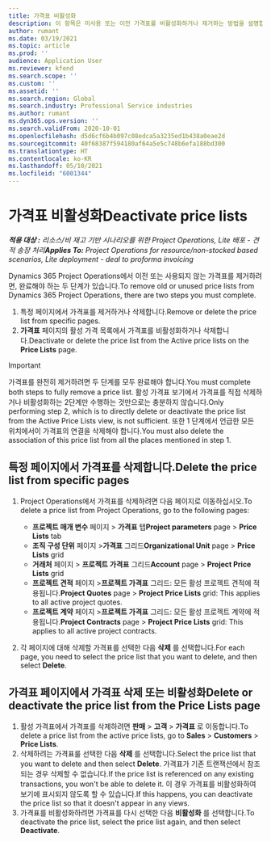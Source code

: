 ```yaml
---
title: 가격표 비활성화
description: 이 항목은 미사용 또는 이전 가격표를 비활성화하거나 제거하는 방법을 설명합니다.
author: rumant
ms.date: 03/19/2021
ms.topic: article
ms.prod: ''
audience: Application User
ms.reviewer: kfend
ms.search.scope: ''
ms.custom: ''
ms.assetid: ''
ms.search.region: Global
ms.search.industry: Professional Service industries
ms.author: rumant
ms.dyn365.ops.version: ''
ms.search.validFrom: 2020-10-01
ms.openlocfilehash: d5d6cf6b4b097c08edca5a3235ed1b438a0eae2d
ms.sourcegitcommit: 40f68387f594180af64a5e5c748b6efa188bd300
ms.translationtype: HT
ms.contentlocale: ko-KR
ms.lasthandoff: 05/10/2021
ms.locfileid: "6001344"
---
```

# <a name="deactivate-price-lists"></a><span data-ttu-id="45729-103">가격표 비활성화</span><span class="sxs-lookup"><span data-stu-id="45729-103">Deactivate price lists</span></span> 

<span data-ttu-id="45729-104">_**적용 대상 :** 리소스/비 재고 기반 시나리오를 위한 Project Operations, Lite 배포 - 견적 송장 처리_</span><span class="sxs-lookup"><span data-stu-id="45729-104">_**Applies To:** Project Operations for resource/non-stocked based scenarios, Lite deployment - deal to proforma invoicing_</span></span>

<span data-ttu-id="45729-105">Dynamics 365 Project Operations에서 이전 또는 사용되지 않는 가격표를 제거하려면, 완료해야 하는 두 단계가 있습니다.</span><span class="sxs-lookup"><span data-stu-id="45729-105">To remove old or unused price lists from Dynamics 365 Project Operations, there are two steps you must complete.</span></span> 

1. <span data-ttu-id="45729-106">특정 페이지에서 가격표를 제거하거나 삭제합니다.</span><span class="sxs-lookup"><span data-stu-id="45729-106">Remove or delete the price list from specific pages.</span></span>
2. <span data-ttu-id="45729-107">**가격표** 페이지의 활성 가격 목록에서 가격표를 비활성화하거나 삭제합니다.</span><span class="sxs-lookup"><span data-stu-id="45729-107">Deactivate or delete the price list from the Active price lists on the **Price Lists** page.</span></span>

>[!IMPORTANT]
> <span data-ttu-id="45729-108">가격표를 완전히 제거하려면 두 단계를 모두 완료해야 합니다.</span><span class="sxs-lookup"><span data-stu-id="45729-108">You must complete both steps to fully remove a price list.</span></span> <span data-ttu-id="45729-109">활성 가격표 보기에서 가격표를 직접 삭제하거나 비활성화하는 2단계만 수행하는 것만으로는 충분하지 않습니다.</span><span class="sxs-lookup"><span data-stu-id="45729-109">Only performing step 2, which is to directly delete or deactivate the price list from the Active Price Lists view, is not sufficient.</span></span> <span data-ttu-id="45729-110">또한 1 단계에서 언급한 모든 위치에서이 가격표의 연결을 삭제해야 합니다.</span><span class="sxs-lookup"><span data-stu-id="45729-110">You must also delete the association of this price list from all the places mentioned in step 1.</span></span>

## <a name="delete-the-price-list-from-specific-pages"></a><span data-ttu-id="45729-111">특정 페이지에서 가격표를 삭제합니다.</span><span class="sxs-lookup"><span data-stu-id="45729-111">Delete the price list from specific pages</span></span>
1. <span data-ttu-id="45729-112">Project Operations에서 가격표를 삭제하려면 다음 페이지로 이동하십시오.</span><span class="sxs-lookup"><span data-stu-id="45729-112">To delete a price list from Project Operations, go to the following pages:</span></span>  

      - <span data-ttu-id="45729-113">**프로젝트 매개 변수** 페이지 > **가격표** 탭</span><span class="sxs-lookup"><span data-stu-id="45729-113">**Project parameters** page > **Price Lists** tab</span></span>
      - <span data-ttu-id="45729-114">**조직 구성 단위** 페이지 >**가격표** 그리드</span><span class="sxs-lookup"><span data-stu-id="45729-114">**Organizational Unit** page > **Price Lists** grid</span></span>
      - <span data-ttu-id="45729-115">**거래처** 페이지 > **프로젝트 가격표** 그리드</span><span class="sxs-lookup"><span data-stu-id="45729-115">**Account** page > **Project Price Lists** grid</span></span>
      - <span data-ttu-id="45729-116">**프로젝트 견적** 페이지 >**프로젝트 가격표** 그리드: 모든 활성 프로젝트 견적에 적용됩니다.</span><span class="sxs-lookup"><span data-stu-id="45729-116">**Project Quotes** page > **Project Price Lists** grid: This applies to all active project quotes.</span></span>
      - <span data-ttu-id="45729-117">**프로젝트 계약** 페이지 >**프로젝트 가격표** 그리드: 모든 활성 프로젝트 계약에 적용됩니다.</span><span class="sxs-lookup"><span data-stu-id="45729-117">**Project Contracts** page > **Project Price Lists** grid: This applies to all active project contracts.</span></span>

 2. <span data-ttu-id="45729-118">각 페이지에 대해 삭제할 가격표를 선택한 다음 **삭제** 를 선택합니다.</span><span class="sxs-lookup"><span data-stu-id="45729-118">For each page, you need to select the price list that you want to delete, and then select **Delete**.</span></span> 
 
## <a name="delete-or-deactivate-the-price-list-from-the-price-lists-page"></a><span data-ttu-id="45729-119">가격표 페이지에서 가격표 삭제 또는 비활성화</span><span class="sxs-lookup"><span data-stu-id="45729-119">Delete or deactivate the price list from the Price Lists page</span></span>
 
1. <span data-ttu-id="45729-120">활성 가격표에서 가격표를 삭제하려면 **판매** > **고객** > **가격표** 로 이동합니다.</span><span class="sxs-lookup"><span data-stu-id="45729-120">To delete a price list from the active price lists, go to **Sales** > **Customers** > **Price Lists**.</span></span> 
2. <span data-ttu-id="45729-121">삭제하려는 가격표룰 선택한 다음 **삭제** 를 선택합니다.</span><span class="sxs-lookup"><span data-stu-id="45729-121">Select the price list that you want to delete and then select **Delete**.</span></span> <span data-ttu-id="45729-122">가격표가 기존 트랜잭션에서 참조되는 경우 삭제할 수 없습니다.</span><span class="sxs-lookup"><span data-stu-id="45729-122">If the price list is referenced on any existing transactions, you won't be able to delete it.</span></span> <span data-ttu-id="45729-123">이 경우 가격표를 비활성화하여 보기에 표시되지 않도록 할 수 있습니다.</span><span class="sxs-lookup"><span data-stu-id="45729-123">If this happens, you can deactivate the price list so that it doesn't appear in any views.</span></span> 
3. <span data-ttu-id="45729-124">가격표를 비활성화하려면 가격표를 다시 선택한 다음 **비활성화** 를 선택합니다.</span><span class="sxs-lookup"><span data-stu-id="45729-124">To deactivate the price list, select the price list again, and then select **Deactivate**.</span></span>   
